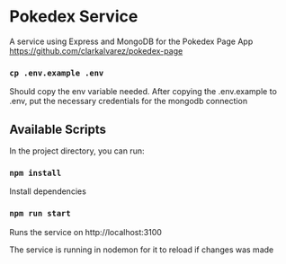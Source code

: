 # Pokedex Service

A service using Express and MongoDB for the Pokedex Page App https://github.com/clarkalvarez/pokedex-page

### `cp .env.example .env`

Should copy the env variable needed. After copying the .env.example to .env, put the necessary credentials for the mongodb connection

## Available Scripts

In the project directory, you can run:

### `npm install`

Install dependencies

### `npm run start`

Runs the service on http://localhost:3100

The service is running in nodemon for it to reload if changes was made

